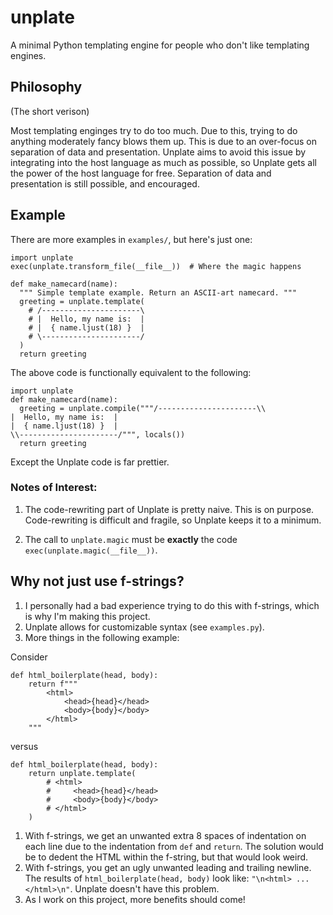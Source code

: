 # unplate
A minimal Python templating engine for people who don't like templating engines.

## Philosophy
(The short verison)

Most templating enginges try to do too much. Due to this, trying to do anything moderately fancy blows them up. This is due to an over-focus on separation of data and presentation. Unplate aims to avoid this issue by integrating into the host language as much as possible, so Unplate gets all the power of the host language for free. Separation of data and presentation is still possible, and encouraged.

## Example

There are more examples in `examples/`, but here's just one:

```python3
import unplate
exec(unplate.transform_file(__file__))  # Where the magic happens

def make_namecard(name):
  """ Simple template example. Return an ASCII-art namecard. """
  greeting = unplate.template(
    # /----------------------\
    # |  Hello, my name is:  |
    # |  { name.ljust(18) }  |
    # \----------------------/
  )
  return greeting
```

The above code is functionally equivalent to the following:

```python3
import unplate
def make_namecard(name):
  greeting = unplate.compile("""/----------------------\\
|  Hello, my name is:  |
|  { name.ljust(18) }  |
\\----------------------/""", locals())
  return greeting
```

Except the Unplate code is far prettier.

### Notes of Interest:

1. The code-rewriting part of Unplate is pretty naive. This is on purpose. Code-rewriting is difficult and fragile, so Unplate keeps it to a minimum.

2. The call to `unplate.magic` must be **exactly** the code `exec(unplate.magic(__file__))`.

## Why not just use f-strings?

1. I personally had a bad experience trying to do this with f-strings, which is why I'm making this project.
2. Unplate allows for customizable syntax (see `examples.py`).
3. More things in the following example:

Consider

```python3
def html_boilerplate(head, body):
    return f"""
        <html>
            <head>{head}</head>
            <body>{body}</body>
        </html>
    """
```

versus

```python3
def html_boilerplate(head, body):
    return unplate.template(
        # <html>
        #     <head>{head}</head>
        #     <body>{body}</body>
        # </html>
    )
```

1. With f-strings, we get an unwanted extra 8 spaces of indentation on each line due to the indentation from `def` and `return`. The solution would be to dedent the HTML within the f-string, but that would look weird.
2. With f-strings, you get an ugly unwanted leading and trailing newline. The results of `html_boilerplate(head, body)` look like: `"\n<html> ... </html>\n"`. Unplate doesn't have this problem.
3. As I work on this project, more benefits should come!
